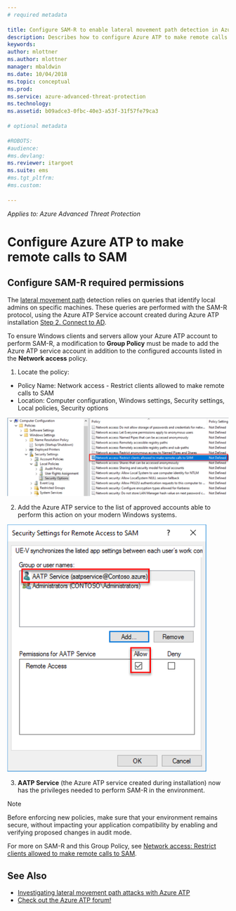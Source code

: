 ```yaml
---
# required metadata

title: Configure SAM-R to enable lateral movement path detection in Azure ATP | Microsoft Docs
description: Describes how to configure Azure ATP to make remote calls to SAM
keywords:
author: mlottner
ms.author: mlottner
manager: mbaldwin
ms.date: 10/04/2018
ms.topic: conceptual
ms.prod:
ms.service: azure-advanced-threat-protection
ms.technology:
ms.assetid: b09adce3-0fbc-40e3-a53f-31f57fe79ca3

# optional metadata

#ROBOTS:
#audience:
#ms.devlang:
ms.reviewer: itargoet
ms.suite: ems
#ms.tgt_pltfrm:
#ms.custom:

---
```


*Applies to: Azure Advanced Threat Protection*

# Configure Azure ATP to make remote calls to SAM


## Configure SAM-R required permissions


The [lateral movement path](use-case-lateral-movement-path.md) detection relies on queries that identify local admins on specific machines. These queries are performed with the SAM-R protocol, using the Azure ATP Service account created during Azure ATP installation  [Step 2. Connect to AD](install-atp-step2.md).
 
To ensure Windows clients and servers allow your Azure ATP account to perform SAM-R, a modification to **Group Policy** must be made to add the Azure ATP service account in addition to the configured accounts listed in the **Network access** policy.

1. Locate the policy:

 - Policy Name:	Network access - Restrict clients allowed to make remote calls to SAM
 - Location: Computer configuration, Windows settings, Security settings, Local policies, Security options
  
  ![Locate the policy](./media/samr-policy-location.png)

2. Add the Azure ATP service to the list of approved accounts able to perform this action on your modern Windows systems.
 
  ![Add the service](./media/samr-add-service.png)

3. **AATP Service** (the Azure ATP service created during installation) now has the privileges needed to perform SAM-R in the environment.

> [!NOTE]
> Before enforcing new policies, make sure that your environment remains secure, without impacting your application compatibility by enabling and verifying proposed changes in audit mode.

For more on SAM-R and this Group Policy, see [Network access: Restrict clients allowed to make remote calls to SAM](https://docs.microsoft.com/windows/security/threat-protection/security-policy-settings/network-access-restrict-clients-allowed-to-make-remote-sam-calls).



## See Also
- [Investigating lateral movement path attacks with Azure ATP](use-case-lateral-movement-path.md)
- [Check out the Azure ATP forum!](https://aka.ms/azureatpcommunity)